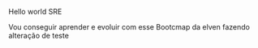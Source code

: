 Hello world SRE

Vou conseguir aprender e evoluir com esse Bootcmap da elven
fazendo alteração de teste
 


